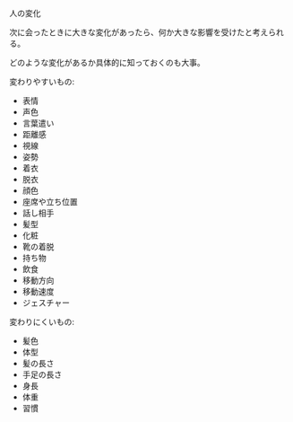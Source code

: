 人の変化

次に会ったときに大きな変化があったら、何か大きな影響を受けたと考えられる。

どのような変化があるか具体的に知っておくのも大事。

変わりやすいもの:

- 表情
- 声色
- 言葉遣い
- 距離感
- 視線
- 姿勢
- 着衣
- 脱衣
- 顔色
- 座席や立ち位置
- 話し相手
- 髪型
- 化粧
- 靴の着脱
- 持ち物
- 飲食
- 移動方向
- 移動速度
- ジェスチャー

変わりにくいもの:

- 髪色
- 体型
- 髪の長さ
- 手足の長さ
- 身長
- 体重
- 習慣
